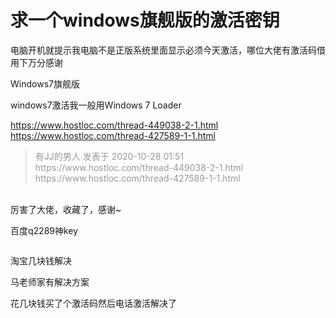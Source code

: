 # 求一个windows旗舰版的激活密钥


电脑开机就提示我电脑不是正版系统里面显示必须今天激活，哪位大佬有激活码借用下万分感谢

Windows7旗舰版

windows7激活我一般用Windows 7 Loader<img id="aimg_jt6k2" onclick="zoom(this, this.src, 0, 0, 0)" class="zoom" src="https://cdn.jsdelivr.net/gh/hishis/forum-master/public/images/patch.gif" onmouseover="img_onmouseoverfunc(this)" onload="thumbImg(this)" border="0" alt="" />

https://www.hostloc.com/thread-449038-2-1.html<br />
https://www.hostloc.com/thread-427589-1-1.html

<div class="quote"><blockquote><font color="#999999">有JJ的男人 发表于 2020-10-28 01:51</font><br />
<font color="#999999">https://www.hostloc.com/thread-449038-2-1.html<br />
https://www.hostloc.com/thread-427589-1-1.html</font></blockquote></div><br />
厉害了大佬，收藏了，感谢~

百度q2289神key

<img src="static/image/smiley/default/victory.gif" smilieid="14" border="0" alt="" /><img src="static/image/smiley/default/victory.gif" smilieid="14" border="0" alt="" /><img src="static/image/smiley/default/victory.gif" smilieid="14" border="0" alt="" />

淘宝几块钱解决

马老师家有解决方案

花几块钱买了个激活码然后电话激活解决了
